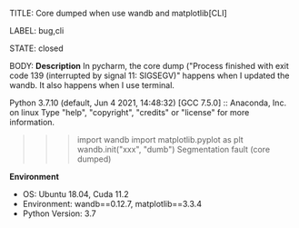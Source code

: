 TITLE:
Core dumped when use wandb and matplotlib[CLI] 

LABEL:
bug,cli

STATE:
closed

BODY:
**Description**
In pycharm, the core dump ("Process finished with exit code 139 (interrupted by signal 11: SIGSEGV)" happens when I updated the wandb.
It also happens when I use terminal.

Python 3.7.10 (default, Jun  4 2021, 14:48:32) 
[GCC 7.5.0] :: Anaconda, Inc. on linux
Type "help", "copyright", "credits" or "license" for more information.
>>> import wandb
>>> import matplotlib.pyplot as plt
>>> wandb.init("xxx", 
                         "dumb")
Segmentation fault (core dumped)


**Environment**
- OS: Ubuntu 18.04, Cuda 11.2
- Environment: wandb==0.12.7, matplotlib==3.3.4
- Python Version: 3.7


